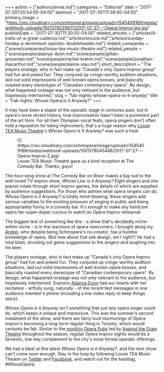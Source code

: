 +++
author = ["authors/jenna.md"]
categories = "Editorial"
date = "2017-07-29T20:54:00-04:00"
lastmod = "2017-07-30T11:38:00-04:00"
primary_image = "https://res.cloudinary.com/schmopera/image/upload/v1545409169/media/webhook-uploads/1501378029671/2017-07-27---Opera-Improv.jpg.jpg"
publishDate = "2017-07-30T11:30:00-04:00"
related_articles = ["articles/4-traits-of-a-great-cadenza.md","articles/encore.md","articles/sunday-funday-a-dontmissit-operatic-doubleheader.md"]
related_companies = ["scene/companies/loose-tea-music-theatre.md"]
related_people = ["scene/people/adanya-dunn.md","scene/people/gillian-grossman.md","scene/people/rachel-krehm.md","scene/people/jonathan-macarthur.md","scene/people/alaina-viau.md"]
short_description = "The players onstage, who in fact make up &quot;Canada&#039;s only Opera Improv group&quot; had fun and poked fun. They conjured up cringe-worthy audition situations, laid out solid impressions of well-known opera bosses, and basically roasted every stereotype of &quot;Canadian contemporary opera&quot;. By design, what happened onstage was not only relevant to the audience, but hopelessly intertwined."
slug = "fab-nights-whose-opera-is-it-anyway"
title = "Fab nights: Whose Opera is it Anyway?"
+++

It may have been a staple of the operatic stage in centuries past, but in opera's more recent history, true improvisation hasn't been a prominent part of the art form. For all their Olympian vocal feats, opera singers don't often hold a reputation for being improvisers; that's a huge reason why [Loose TEA Music Theatre](/scene/companies/loose-tea-music-theatre/)'s *Whose Opera Is It Anyway?* was such a treat.

<figure data-type="image">
![](https://res.cloudinary.com/schmopera/image/upload/v1545409169/media/webhook-uploads/1501378045448/2017-07-27---Opera-Improv-2.jpg)
<figcaption>Loose TEA Music Theatre gave us a kind reception at The Comedy Bar. Thanks, guys!</figcaption></figure>

The hour-long show at The Comedy Bar on Bloor makes a big nod to the well-loved TV improv show, *Whose Line is it Anyway?* Eight singers and one pianist rotate through short improv games, the details of which are supplied by audience suggestions. For those who admire what opera singers can do, *Whose Opera is it Anyway?* is totally mind-blowing; these singers add serious variables to the existing pressure of singing in public and being appropriately funny in a comedy bar. It's enough to make any hardcore opera fan super-duper curious to watch an Opera Improv rehearsal.

The biggest test of something like this - a show that's decidedly niche-within-niche - is in the reactions of opera newcomers. I brought along my [Andrej](http://www.schmopera.com/authors/drej/), who despite being Schmopera's co-creator, has a humble knowledge of opera. (But how about that site design, am I right?) He had a total blast, shouting out game suggestions to the singers and laughing into his beer.

The players onstage, who in fact make up "Canada's only Opera Improv group" had fun and poked fun. They conjured up cringe-worthy audition situations, laid out solid impressions of well-known opera bosses, and basically roasted every stereotype of "Canadian contemporary opera". By design, what happened onstage was not only relevant to the audience, but hopelessly intertwined. Soprano [Adanya Dunn](/scene/people/adanya-dunn/) had our hearts with her recitation - artfully sung, naturally - of the recent text messages in one audience member's phone (including a live video reply to keep things spicy).

*Whose Opera is it Anyway* isn't something that just any opera singer could do, which keeps it unique and impressive. This was the summer's second instalment of the show, and there are fairly loud murmurings of Opera Improv's becoming a long-term regular thing in Toronto, which would certainly be fab. Similar to the [monthly Opera Pubs](/success-hype-the-first-season-of-opera-pubs-in-toronto/) led by [Against the Grain Theatre](/scene/companies/against-the-grain-theatre/) throughout the season, regular Opera Improv nights would be a fantastic, low-key complement to the city's more formal operatic offerings.

We had a blast at this latest *Whose Opera is it Anyway?*, and the next show can't come soon enough. Stay in the loop by following Loose TEA Music Theatre on [Twitter](https://twitter.com/looseteaopera) and [Facebook](https://www.facebook.com/LooseTEAMusicTheatre), and watch out for the hashtag, #WhoseOpera.
